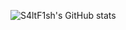 <!--
**SaltF1sh/SaltF1sh** is a ✨ _special_ ✨ repository because its `README.md` (this file) appears on your GitHub profile.

Here are some ideas to get you started:

- 🔭 I’m currently working on ...
- 🌱 I’m currently learning ...
- 👯 I’m looking to collaborate on ...
- 🤔 I’m looking for help with ...
- 💬 Ask me about ...
- 📫 How to reach me: ...
- 😄 Pronouns: ...
- ⚡ Fun fact: ...
-->
![S4ltF1sh's GitHub stats](https://github-readme-stats.vercel.app/api?username=S4ltF1sh&show_icons=true&theme=cabalt&bg_color=48536601&title_color=#303542)
